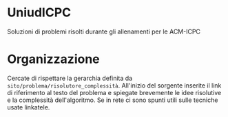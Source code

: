 # UniudICPC
Soluzioni di problemi risolti durante gli allenamenti per le ACM-ICPC

# Organizzazione
Cercate di rispettare la gerarchia definita da `sito/problema/risolutore_complessità`.
All'inizio del sorgente inserite il link di riferimento al testo del problema e spiegate brevemente le idee risolutive e la complessità dell'algoritmo. Se in rete ci sono spunti utili sulle tecniche usate linkatele.